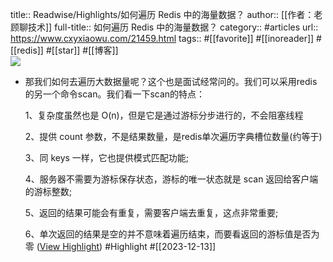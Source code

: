 title:: Readwise/Highlights/如何遍历 Redis 中的海量数据？
author:: [[作者：老顾聊技术]]
full-title:: 如何遍历 Redis 中的海量数据？
category:: #articles
url:: https://www.cxyxiaowu.com/21459.html
tags:: #[[favorite]] #[[inoreader]] #[[redis]] #[[star]] #[[博客]]  
![](https://cxyxiaowu-1257126549.cos.ap-guangzhou.myqcloud.com/2021/07/20210730161749946.jpg)

- 那我们如何去遍历大数据量呢？这个也是面试经常问的。我们可以采用redis的另一个命令scan。我们看一下scan的特点：
  
  1、复杂度虽然也是 O(n)，但是它是通过游标分步进行的，不会阻塞线程
  
  2、提供 count 参数，不是结果数量，是redis单次遍历字典槽位数量(约等于)
  
  3、同 keys 一样，它也提供模式匹配功能;
  
  4、服务器不需要为游标保存状态，游标的唯一状态就是 scan 返回给客户端的游标整数;
  
  5、返回的结果可能会有重复，需要客户端去重复，这点非常重要;
  
  6、单次返回的结果是空的并不意味着遍历结束，而要看返回的游标值是否为零 ([View Highlight](https://read.readwise.io/read/01hhfdfzf0wyxwdw5n4bfx7e3r)) #Highlight #[[2023-12-13]]